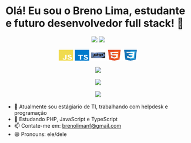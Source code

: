 # Olá! Eu sou o Breno Lima, estudante e futuro desenvolvedor full stack! 👋

<div align="center" dir="auto">
<img height="180em" src="https://github-readme-stats.vercel.app/api?username=BrenoLima1&show_icons=true&theme=dark" data-canonical-src="https://github-readme-stats.vercel.app/api?username=BrenoLima&amp;show_icons=true&amp;theme=dracula&amp;include_all_commits=true&amp;count_private=true" style="max-width: 100%;">
<img height="180em" src="https://github-readme-stats.vercel.app/api/top-langs/?username=BrenoLima1&layout=compact&theme=dark" data-canonical-src="https://github-readme-stats.vercel.app/api/top-langs/?username=BrenoLima1&amp;layout=compact&amp;langs_count=7&amp;theme=dracula" style="max-width: 100%;">
</div>

<div align="center" dir="auto"><br>
  <img align="center" alt="Breno-Js" height="30" width="40" src="https://raw.githubusercontent.com/devicons/devicon/master/icons/javascript/javascript-plain.svg" style="max-width: 100%;">
  <img align="center" alt="Breno-Ts" height="30" width="40" src="https://raw.githubusercontent.com/devicons/devicon/master/icons/typescript/typescript-plain.svg" style="max-width: 100%;">
  <img align="center" alt="Breno-PHP" height="30" width="40" src="https://raw.githubusercontent.com/devicons/devicon/master/icons/php/php-original.svg" style="max-width: 100%;"> 
  <img align="center" alt="Breno-HTML" height="30" width="40" src="https://raw.githubusercontent.com/devicons/devicon/master/icons/html5/html5-original.svg" style="max-width: 100%;">
  <img align="center" alt="Breno-CSS" height="30" width="40" src="https://raw.githubusercontent.com/devicons/devicon/master/icons/css3/css3-original.svg" style="max-width: 100%;"> 
</div>
<br>

<div align="center" dir="auto"><a href="https://github.com/BrenoLima1"> 
  <a href="https://www.linkedin.com/in/breno-lima-96b517219" rel="nofollow"><img src="https://camo.githubusercontent.com/c00f87aeebbec37f3ee0857cc4c20b21fefde8a96caf4744383ebfe44a47fe3f/68747470733a2f2f696d672e736869656c64732e696f2f62616467652f2d4c696e6b6564496e2d2532333030373742353f7374796c653d666f722d7468652d6261646765266c6f676f3d6c696e6b6564696e266c6f676f436f6c6f723d7768697465" data-canonical-src="https://img.shields.io/badge/-LinkedIn-%230077B5?style=for-the-badge&amp;logo=linkedin&amp;logoColor=white" style="max-width: 100%;"></a> 

<a href="mailto:brenolimanf@gmail.com"><img src="https://camo.githubusercontent.com/927d6b3961fa048ff7303daf291cb5869dfa25018997cf8c1373c2f6a85b1458/68747470733a2f2f696d672e736869656c64732e696f2f62616467652f2d476d61696c2d2532333333333f7374796c653d666f722d7468652d6261646765266c6f676f3d676d61696c266c6f676f436f6c6f723d7768697465"></a>

<a><img src="https://c.tenor.com/ZmEakXUhaw8AAAAM/mickey-mouse-smile.gif" style="max-width: 100%;"></a>
</div>

- 🔭 Atualmente sou estágiario de TI, trabalhando com helpdesk e programação
- 🌱 Estudando PHP, JavaScript e TypeScript
- 📫 Contate-me em: brenolimanf@gmail.com
- 😄 Pronouns: ele/dele
